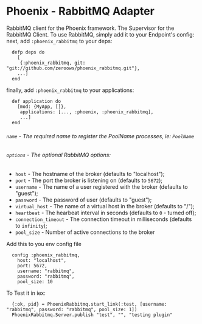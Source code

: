 Phoenix - RabbitMQ Adapter
=================================

RabbitMQ client for the Phoenix framework. The Supervisor for the RabbitMQ Client. To use RabbitMQ, simply add it to your Endpoint's config:
next, add `:phoenix_rabbitmq` to your deps:

      defp deps do
        [
         {:phoenix_rabbitmq, git: "git://github.com/zeroows/phoenix_rabbitmq.git"},
        ...]
      end

finally, add `:phoenix_rabbitmq` to your applications:

      def application do
        [mod: {MyApp, []},
         applications: [..., :phoenix, :phoenix_rabbitmq],
         ...]
      end

###### `name` - The required name to register the PoolName processes, ie: `PoolName`
###### `options` - The optional RabbitMQ options:
  * `host` - The hostname of the broker (defaults to \"localhost\");
  * `port` - The port the broker is listening on (defaults to `5672`);
  * `username` - The name of a user registered with the broker (defaults to \"guest\");
  * `password` - The password of user (defaults to \"guest\");
  * `virtual_host` - The name of a virtual host in the broker (defaults to \"/\");
  * `heartbeat` - The hearbeat interval in seconds (defaults to `0` - turned off);
  * `connection_timeout` - The connection timeout in milliseconds (defaults to `infinity`);
  * `pool_size` - Number of active connections to the broker

Add this to you env config file

      config :phoenix_rabbitmq, 
        host: "localhost",
        port: 5672,
        username: "rabbitmq", 
        password: "rabbitmq", 
        pool_size: 10

To Test it in iex:

      {:ok, pid} = PhoenixRabbitmq.start_link(:test, [username: "rabbitmq", password: "rabbitmq", pool_size: 1])
      PhoenixRabbitmq.Server.publish "test", "", "testing plugin"
